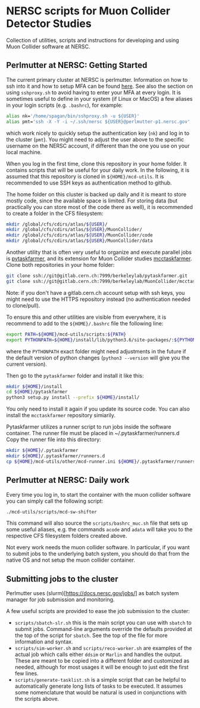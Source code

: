 # NERSC scripts for Muon Collider Detector Studies

Collection of utilities, scripts and instructions for developing and using Muon Collider software at NERSC.

## Perlmutter at NERSC: Getting Started
The current primary cluster at NERSC is perlmutter. Information on how to ssh into it and how to setup MFA can be found [here](https://docs.nersc.gov/systems/perlmutter/).
See also the section on using `sshproxy.sh` to avoid having to enter your MFA at every login.
It is sometimes useful to define in your system (if Linux or MacOS) a few aliases in your login scripts (e.g. `.bashrc`), for example:
```bash
alias nk='/home/spagan/bin/sshproxy.sh -u ${USER}'
alias pmt='ssh -X -Y -i ~/.ssh/nersc ${USER}@perlmutter-p1.nersc.gov'
```
which work nicely to quickly setup the authentication key (`nk`) and log in to the cluster (`pmt`). You might need to adjust the user above to the specific username on the NERSC account, if different than the one you use on your local machine.

When you log in the first time, clone this repository in your home folder. It contains scripts that will be useful for your daily work.
In the following, it is assumed that this repository is cloned in `${HOME}/mcd-utils`.
It is recommended to use SSH keys as authentication method to github.

The home folder on this cluster is backed up daily and it is meant to store mostly code, since the available space is limited.
For storing data (but practically you can store most of the code there as well), it is recommended to create a folder in the CFS filesystem:
```bash
mkdir /global/cfs/cdirs/atlas/${USER}/
mkdir /global/cfs/cdirs/atlas/${USER}/MuonCollider/
mkdir /global/cfs/cdirs/atlas/${USER}/MuonCollider/code
mkdir /global/cfs/cdirs/atlas/${USER}/MuonCollider/data
```

Another utility that is often very useful to organize and execute parallel jobs is [pytaskfarmer](https://gitlab.cern.ch/berkeleylab/pytaskfarmer), and its extension for Muon Collider studies [mcctaskfarmer](https://gitlab.cern.ch/berkeleylab/MuonCollider/mcctaskfarmer). Clone both repositories in your home folder:
```bash
git clone ssh://git@gitlab.cern.ch:7999/berkeleylab/pytaskfarmer.git
git clone ssh://git@gitlab.cern.ch:7999/berkeleylab/MuonCollider/mcctaskfarmer.git
```
Note: if you don't have a gitlab.cern.ch account setup with ssh keys, you might need to use the HTTPS repository instead (no authentication needed to clone/pull).

To ensure this and other utilities are visible from everywhere, it is recommend to add to the `${HOME}/.bashrc` file the following line:
```bash
export PATH=${HOME}/mcd-utils/scripts:${PATH}
export PYTHONPATH=${HOME}/install/lib/python3.6/site-packages/:${PYTHONPATH}
```
where the `PYTHONPATH` exact folder might need adjustments in the future if the default version of python changes (`python3 --version` will give you the current version).

Then go to the `pytaskfarmer` folder and install it like this:
```bash
mkdir ${HOME}/install
cd ${HOME}/pytaskfarmer
python3 setup.py install --prefix ${HOME}/install/
```
You only need to install it again if you update its source code. You can also install the `mcctaskfarmer` repository simiarily.

Pytaskfarmer utilizes a runner script to run jobs inside the software container. The runner file must be placed in ~/.pytaskfarmer/runners.d 
Copy the runner file into this directory:
```bash
mkdir ${HOME}/.pytaskfarmer
mkdir ${HOME}/.pytaskfarmer/runners.d
cp ${HOME}/mcd-utils/other/mcd-runner.ini ${HOME}/.pytaskfarmer/runners.d
```

## Perlmutter at NERSC: Daily work

Every time you log in, to start the container with the muon collider software you can simply call the following script:
```bash
./mcd-utils/scripts/mcd-sw-shifter
```
This command will also source the `scripts/bashrc_muc.sh` file that sets up some useful aliases, e.g. the commands `acode` and `adata` will take you to the respective CFS filesystem folders created above.

Not every work needs the muon collider software. In particular, if you want to submit jobs to the underlying batch system, you should do that from the native OS and not setup the muon collider container.

## Submitting jobs to the cluster
Perlmutter uses (slurm)[https://docs.nersc.gov/jobs/] as batch system manager for job submission and monitoring.

A few useful scripts are provided to ease the job submission to the cluster:
* `scripts/sbatch-slr.sh` this is the main script you can use with `sbatch` to submit jobs. Command-line arguments override the defaults provided at the top of the script for `sbatch`. See the top of the file for more information and syntax.
* `scripts/sim-worker.sh` and `scripts/reco-worker.sh` are examples of the actual job which calls either `ddsim` or `Marlin` and handles the output. These are meant to be copied into a different folder and customized as needed, although for most usages it will be enough to just edit the first few lines.
* `scripts/generate-tasklist.sh` is a simple script that can be helpful to automatically generate long lists of tasks to be executed. It assumes some nomenclature that would be natural is used in conjunctions with the scripts above.

